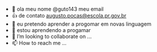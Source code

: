 - 👋 ola meu nome @guto143 meu email
- 👍  de contato augusto.pocas@escola.pr.gov.br
- 👀 eu pretendo aprender a progomar em novas linguagem 
- 🌱 estou aprendendo a progamar 
- 💞️ I’m looking to collaborate on ...
- 📫 How to reach me ...

<!---
guto143/guto143 is a ✨ special ✨ repository because its `README.md` (this file) appears on your GitHub profile.
You can click the Preview link to take a look at your changes.
--->
